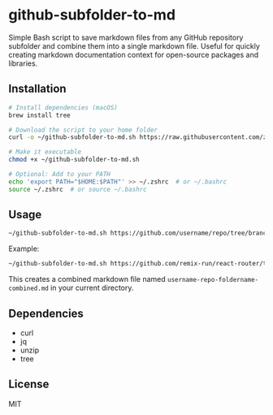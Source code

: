 # github-subfolder-to-md 

Simple Bash script to save markdown files from any GitHub repository subfolder and combine them into a single markdown file. Useful for quickly creating markdown documentation context for open-source packages and libraries.

## Installation

```bash
# Install dependencies (macOS)
brew install tree

# Download the script to your home folder
curl -o ~/github-subfolder-to-md.sh https://raw.githubusercontent.com/zueai/github-subfolder-to-md/main/github-subfolder-to-md.sh

# Make it executable
chmod +x ~/github-subfolder-to-md.sh

# Optional: Add to your PATH
echo 'export PATH="$HOME:$PATH"' >> ~/.zshrc  # or ~/.bashrc
source ~/.zshrc  # or source ~/.bashrc
```

## Usage

```bash
~/github-subfolder-to-md.sh https://github.com/username/repo/tree/branch/subfolder-path
```

Example:

```bash
~/github-subfolder-to-md.sh https://github.com/remix-run/react-router/tree/main/docs
```

This creates a combined markdown file named `username-repo-foldername-combined.md` in your current directory.

## Dependencies

- curl
- jq
- unzip
- tree

## License

MIT
